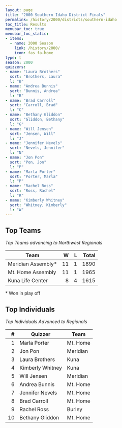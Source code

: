 ```yaml
---
layout: page
title: "2000 Southern Idaho District Finals"
permalink: /history/2000/districts/southern-idaho
toc_title: Results
menubar_toc: true
menubar_toc_static:
- items:
  - name: 2000 Season
    link: /history/2000/
    icon: fas fa-home
type: t
season: 2000
quizzers:
- name: "Laura Brothers"
  sort: "Brothers, Laura"
  l: "B"
- name: "Andrea Bunnis"
  sort: "Bunnis, Andrea"
  l: "B"
- name: "Brad Carroll"
  sort: "Carroll, Brad"
  l: "C"
- name: "Bethany Gliddon"
  sort: "Gliddon, Bethany"
  l: "G"
- name: "Will Jensen"
  sort: "Jensen, Will"
  l: "J"
- name: "Jennifer Nevels"
  sort: "Nevels, Jennifer"
  l: "N"
- name: "Jon Pon"
  sort: "Pon, Jon"
  l: "P"
- name: "Marla Porter"
  sort: "Porter, Marla"
  l: "P"
- name: "Rachel Ross"
  sort: "Ross, Rachel"
  l: "R"
- name: "Kimberly Whitney"
  sort: "Whitney, Kimberly"
  l: "W"
---
```


## Top Teams

*Top Teams advancing to Northwest Regionals*

| Team               |    W |    L | Total |
| ------------------ | ---: | ---: | ----: |
| Meridian Assembly* |   11 |    1 |  1890 |
| Mt. Home Assembly  |   11 |    1 |  1965 |
| Kuna Life Center   |    8 |    4 |  1615 |

\* Won in play off

## Top Individuals

*Top Individuals Advanced to Regionals*

|    # | Quizzer          | Team     |
| ---: | ---------------- | -------- |
|    1 | Marla Porter     | Mt. Home |
|    2 | Jon Pon          | Meridian |
|    3 | Laura Brothers   | Kuna     |
|    4 | Kimberly Whitney | Kuna     |
|    5 | Will Jensen      | Meridian |
|    6 | Andrea Bunnis    | Mt. Home |
|    7 | Jennifer Nevels  | Mt. Home |
|    8 | Brad Carroll     | Mt. Home |
|    9 | Rachel Ross      | Burley   |
|   10 | Bethany Gliddon  | Mt. Home |